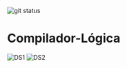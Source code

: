 ![git status](http://3.129.230.99/svg/lucafs/Compilador-L-gica/)

# Compilador-Lógica
![DS1](https://i.imgur.com/XC7Qrwm.png)
![DS2](https://i.imgur.com/G29Aidx.png)
